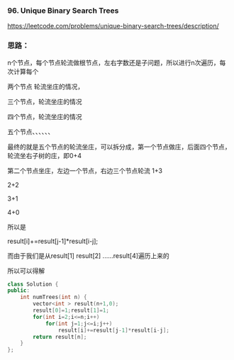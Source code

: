 ###	96. Unique Binary Search Trees

https://leetcode.com/problems/unique-binary-search-trees/description/

###	思路：

n个节点，每个节点轮流做根节点，左右字数还是子问题，所以进行n次遍历，每次计算每个

两个节点  轮流坐庄的情况，

三个节点，轮流坐庄的情况

四个节点，轮流坐庄的情况

五个节点、、、、、、

最终的就是五个节点的轮流坐庄，可以拆分成，第一个节点做庄，后面四个节点，轮流坐右子树的庄，即0+4

第二个节点坐庄，左边一个节点，右边三个节点轮流 1+3

2+2

3+1

4+0

所以是

result[i]+=result[j-1]*result[i-j];

而由于我们是从result[1] result[2] ......result[4]遍历上来的

所以可以得解

```c++
class Solution {
public:
    int numTrees(int n) {
        vector<int > result(n+1,0);
        result[0]=1;result[1]=1;
        for(int i=2;i<=n;i++)
            for(int j=1;j<=i;j++)
                result[i]+=result[j-1]*result[i-j];
        return result[n];
    }
};
```

